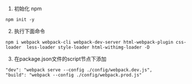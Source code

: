 
1. 初始化 npm 
```
npm init -y
```
2. 执行下面命令
```
npm i webpack webpack-cli webpack-dev-server html-webpack-plugin css-loader  less-loader style-loader html-withimg-loader -D
```
3. 在package.json文件的script节点下添加
```
"dev": "webpack serve --config ./config/webpack.dev.js",
"build": "webpack --config ./config/webpack.prod.js"
```
